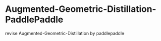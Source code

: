 # Augmented-Geometric-Distillation-PaddlePaddle
revise Augmented-Geometric-Distillation by paddlepaddle
